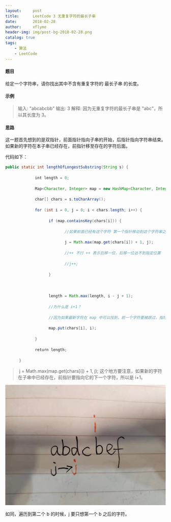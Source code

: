 ```yaml
---
layout:     post
title:      LeetCode 3 无重复字符的最长子串
date:       2018-02-28
author:     xflyme
header-img: img/post-bg-2018-02-28.png
catalog: true
tags:
    - 算法
    - LeetCode
---
```



#### 题目

给定一个字符串，请你找出其中不含有重复字符的 最长子串 的长度。

#### 示例
> 输入: "abcabcbb" 
   输出: 3 
   解释: 因为无重复字符的最长子串是 "abc"，所以其长度为 3。
   
#### 思路
这一题首先想到的是双指针，前面指针指向子串的开始，后指针指向字符串结束。如果新的字符在本子串已经存在，前指针移至存在的字符后面。

代码如下：
```java
public static int lengthOfLongestSubstring(String s) {

             int length = 0;

             Map<Character, Integer> map = new HashMap<Character, Integer>();

             char[] chars = s.toCharArray();

             for (int i = 0, j = 0; i < chars.length; i++) {

                   if (map.containsKey(chars[i])) {

                          //如果前面已经有这个字符 第一个指针移动到这个字符串之后

                          j = Math.max(map.get(chars[i]) + 1, j);

                          //++ 不行 ++ 表示后移一位，后移一位达不到指定位置

                          //j++;

                   }



                   length = Math.max(length, i - j + 1);

                   //为什么是 i+1？

                   //因为如果最新字符在 map 中可以找到，前一个字符要被跳过，指针指向它的下一位

                   map.put(chars[i], i);

             }

             return length;

      }


```

>  j = Math.max(map.get(chars[i]) + 1, j); 这个地方要注意，如果新的字符在子串中已经存在，前指针要指向它的下一个字符，所以是 i+1。

![avatar](/img/leetcode-3-1.png)

如同，遍历到第二个 b 的时候，j 要只想第一个 b 之后的字符。

